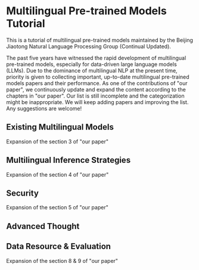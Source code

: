 # Multilingual Pre-trained Models Tutorial
This is a tutorial of multilingual pre-trained models maintained by the Beijing Jiaotong Natural Language Processing Group (Continual Updated).

The past five years have witnessed the rapid development of multilingual pre-trained models, especially for data-driven large language models (LLMs). Due to the dominance of multilingual NLP at the present time, priority is given to collecting important, up-to-date multilingual pre-trained models papers and their performance. As one of the contributions of "our paper", we continuously update and expand the content according to the chapters in "our paper". Our list is still incomplete and the categorization might be inappropriate. We will keep adding papers and improving the list. Any suggestions are welcome!

## Existing Multilingual Models
Expansion of the section 3 of "our paper"

## Multilingual Inference Strategies
Expansion of the section 4 of "our paper"

## Security
Expansion of the section 5 of "our paper"

## Advanced Thought
 
## Data Resource & Evaluation
Expansion of the section 8 & 9 of "our paper"
